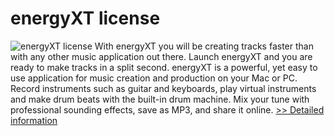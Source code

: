# energyXT license
![energyXT license](https://mycommerce.akamaized.net/api/pimages/P144723/BIG/144723.GIF)
With energyXT you will be creating tracks faster than with any other music application out there. Launch energyXT and you are ready to make tracks in a split second. energyXT is a powerful, yet easy to use application for music creation and production on your Mac or PC. Record instruments such as guitar and keyboards, play virtual instruments and make drum beats with the built-in drum machine. Mix your tune with professional sounding effects, save as MP3, and share it online.
[>> Detailed information](https://secure.shareit.com/shareit/product.html?productid=144723&affiliateid=200057808)